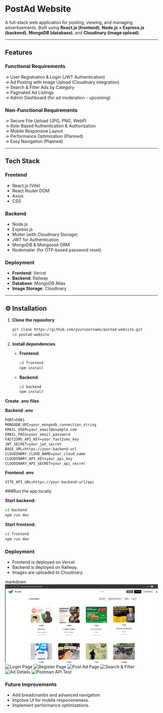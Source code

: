 # PostAd Website  

A full-stack web application for posting, viewing, and managing advertisements. Built using **React.js (frontend)**, **Node.js + Express.js (backend)**, **MongoDB (database)**, and **Cloudinary (image upload)**.  

---

## Features  

### Functional Requirements  
-> User Registration & Login (JWT Authentication)  
-> Ad Posting with Image Upload (Cloudinary integration)  
-> Search & Filter Ads by Category  
-> Paginated Ad Listings  
-> Admin Dashboard (for ad moderation - upcoming)  

### Non-Functional Requirements  
-> Secure File Upload (JPG, PNG, WebP)  
-> Role-Based Authentication & Authorization  
-> Mobile Responsive Layout  
-> Performance Optimization (Planned)  
-> Easy Navigation (Planned)  

---

## Tech Stack  

### Frontend  
- React.js (Vite)  
- React Router DOM  
- Axios  
- CSS  

### Backend  
- Node.js  
- Express.js  
- Multer (with Cloudinary Storage)  
- JWT for Authentication  
- MongoDB & Mongoose ORM  
- Nodemailer (for OTP-based password reset)  

### Deployment  
- **Frontend**: Vercel  
- **Backend**: Railway  
- **Database**: MongoDB Atlas  
- **Image Storage**: Cloudinary  

---

## ⚙️ Installation  

1. **Clone the repository**  
   ```bash
   git clone https://github.com/yourusername/postad-website.git
   cd postad-website
   ```
2. **Install dependencies**

   - **Frontend:**
     ```bash
     cd frontend
     npm install
     ```

   - **Backend:**
     ```bash
     cd backend
     npm install
     ```
**Create .env files**

**Backend .env**
```env
PORT=5001
MONGODB_URI=your_mongodb_connection_string
EMAIL_USER=your_email@example.com
EMAIL_PASS=your_email_password
FAST2SMS_API_KEY=your_fast2sms_key
JWT_SECRET=your_jwt_secret
BASE_URL=https://your-backend-url
CLOUDINARY_CLOUD_NAME=your_cloud_name
CLOUDINARY_API_KEY=your_api_key
CLOUDINARY_API_SECRET=your_api_secret
```
**Frontend .env**
```env
VITE_API_URL=https://your-backend-url/api
```
###Run the app locally

**Start backend:**

```bash
cd backend
npm run dev
```
**Start frontend:**

```bash
cd frontend
npm run dev
```
### Deployment
- Frontend is deployed on Vercel.
- Backend is deployed on Railway.
- Images are uploaded to Cloudinary.


markdown
![Homepage](screenshots/Homepage.png)
![Login Page](screenshots/login.png)
![Register Page](screenshots/register.png)
![Post Ad Page](screenshots/post-ad.png)
![Search & Filter](screenshots/search-filter.png)
![Ad Details](screenshots/ad-details.png)
![Postman API Test](screenshots/postman-test.png)
### Future Improvements
- Add breadcrumbs and advanced navigation.
- Improve UI for mobile responsiveness.
- Implement performance optimizations.


